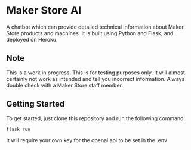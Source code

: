 # Maker Store AI

A chatbot which can provide detailed technical information about Maker Store products and machines.
It is built using Python and Flask, and deployed on Heroku.

## Note

This is a work in progress. This is for testing purposes only. It will almost certainly not work as intended and tell you incorrect information. Always double check with a Maker Store staff member.

## Getting Started

To get started, just clone this repository and run the following command:

```bash
flask run
```

It will require your own key for the openai api to be set in the .env
